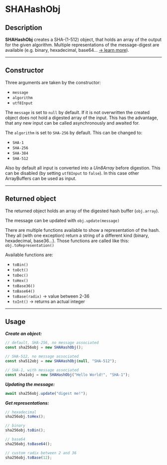 # SHAHashObj

## Description
__SHAHashObj__ creates a SHA-(1-512) object, that holds an array of the output for the given algorithm.
Multiple representations of the message-digest are available (e.g. binary, hexadecimal, base64... [-> learn more](#Returned-object)).
___

## Constructor
        
Three arguments are taken by the constructor:
* ``message``
* ``algorithm``
* ``utf8Input``

The ``message`` is set to ``null`` by default. If it is not overwritten the created object does not hold a digested array of the input. This has the advantage, that any new input can be called asynchronously and awaited for.

The ``algorithm`` is set to ``SHA-256`` by default. This can be changed to:
* ``SHA-1``
* ``SHA-256``
* ``SHA-384``
* ``SHA-512``


Also by default all input is converted into a _Uin8Array_ before digestion. This can be disabled (by setting ``utf8Input`` to ``false``). In this case other ArrayBuffers can be used as input.
___

## Returned object

The returned object holds an array of the digested hash buffer (``obj.array``).  

The message can be updated with ``obj.update(message)``

There are multiple functions available to show a representation of the hash. They all (with one exception) return a string of a different kind (binary, hexadecimal, base36...). Those functions are called like this: ``obj.toRepresentation()``  

Available functions are:
* ``toBin()``
* ``toOct()``
* ``toDec()``
* ``toHex()``
* ``toBase36()``
* ``toBase64()``
* ``toBase(radix)`` -> value between 2-36
* ``toInt()``  -> returns an actual integer

___

## Usage

___Create an object:___
```js
// default, SHA-256, no message associated
const sha256obj = new SHAHashObj();

// SHA-512, no message associated
const sha512obj = new SHAHashObj(null, "SHA-512");

// SHA-1, with message associated
const sha1obj = new SHAHashObj("Hello World!", "SHA-1");

```
___Updating the message:___
```js
await sha256obj.update("digest me!");
```

___Get representations:___
```js
// hexadecimal
sha256obj.toHex();

// binary
sha256obj.toBin();

// base64
sha256obj.toBase64();

// custom radix between 2 and 36
sha256obj.toBase(12);

```

